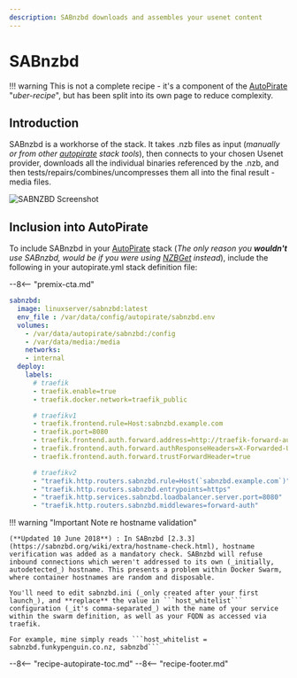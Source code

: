 ```yaml
---
description: SABnzbd downloads and assembles your usenet content
---
```


# SABnzbd

!!! warning
    This is not a complete recipe - it's a component of the [AutoPirate](/recipes/autopirate/) "_uber-recipe_", but has been split into its own page to reduce complexity.

## Introduction

SABnzbd is a workhorse of the stack. It takes .nzb files as input (_manually or from other [autopirate](/recipes/autopirate/) stack tools_), then connects to your chosen Usenet provider, downloads all the individual binaries referenced by the .nzb, and then tests/repairs/combines/uncompresses them all into the final result - media files.

![SABNZBD Screenshot](../../images/sabnzbd.png)

## Inclusion into AutoPirate

To include SABnzbd in your [AutoPirate](/recipes/autopirate/) stack
(_The only reason you **wouldn't** use SABnzbd, would be if you were using [NZBGet](/recipes/autopirate/nzbget/) instead_), include the following in your autopirate.yml stack definition file:

--8<-- "premix-cta.md"

```yaml
sabnzbd:
  image: linuxserver/sabnzbd:latest
  env_file : /var/data/config/autopirate/sabnzbd.env  
  volumes:
    - /var/data/autopirate/sabnzbd:/config
    - /var/data/media:/media
    networks:
    - internal
  deploy:
    labels:
      # traefik
      - traefik.enable=true
      - traefik.docker.network=traefik_public

      # traefikv1
      - traefik.frontend.rule=Host:sabnzbd.example.com
      - traefik.port=8080
      - traefik.frontend.auth.forward.address=http://traefik-forward-auth:4181
      - traefik.frontend.auth.forward.authResponseHeaders=X-Forwarded-User
      - traefik.frontend.auth.forward.trustForwardHeader=true        

      # traefikv2
      - "traefik.http.routers.sabnzbd.rule=Host(`sabnzbd.example.com`)"
      - "traefik.http.routers.sabnzbd.entrypoints=https"
      - "traefik.http.services.sabnzbd.loadbalancer.server.port=8080"
      - "traefik.http.routers.sabnzbd.middlewares=forward-auth"
```

!!! warning "Important Note re hostname validation"

    (**Updated 10 June 2018**) : In SABnzbd [2.3.3](https://sabnzbd.org/wiki/extra/hostname-check.html), hostname verification was added as a mandatory check. SABnzbd will refuse inbound connections which weren't addressed to its own (_initially, autodetected_) hostname. This presents a problem within Docker Swarm, where container hostnames are random and disposable.

    You'll need to edit sabnzbd.ini (_only created after your first launch_), and **replace** the value in ```host_whitelist``` configuration (_it's comma-separated_) with the name of your service within the swarm definition, as well as your FQDN as accessed via traefik.

    For example, mine simply reads ```host_whitelist = sabnzbd.funkypenguin.co.nz, sabnzbd```

--8<-- "recipe-autopirate-toc.md"
--8<-- "recipe-footer.md"